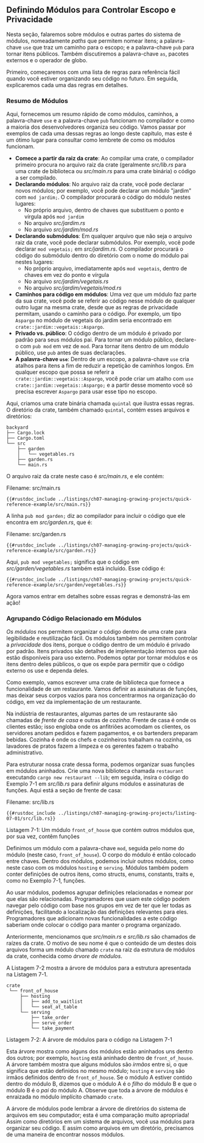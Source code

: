 ## Definindo Módulos para Controlar Escopo e Privacidade

Nesta seção, falaremos sobre módulos e outras partes do sistema de módulos, nomeadamente *paths* que permitem nomear itens; a palavra-chave `use` que traz um caminho para o escopo; e a palavra-chave `pub` para tornar itens públicos. Também discutiremos a palavra-chave `as`, pacotes externos e o operador de globo.

Primeiro, começaremos com uma lista de regras para referência fácil quando você estiver organizando seu código no futuro. Em seguida, explicaremos cada uma das regras em detalhes.

### Resumo de Módulos

Aqui, fornecemos um resumo rápido de como módulos, caminhos, a palavra-chave `use` e a palavra-chave `pub` funcionam no compilador e como a maioria dos desenvolvedores organiza seu código. Vamos passar por exemplos de cada uma dessas regras ao longo deste capítulo, mas este é um ótimo lugar para consultar como lembrete de como os módulos funcionam.

- **Comece a partir da raiz da crate**: Ao compilar uma crate, o compilador primeiro procura no arquivo raiz da crate (geralmente *src/lib.rs* para uma crate de biblioteca ou *src/main.rs* para uma crate binária) o código a ser compilado.
- **Declarando módulos**: No arquivo raiz da crate, você pode declarar novos módulos; por exemplo, você pode declarar um módulo "jardim" com `mod jardim;`. O compilador procurará o código do módulo nestes lugares:
  - No próprio arquivo, dentro de chaves que substituem o ponto e vírgula após `mod jardim`
  - No arquivo *src/jardim.rs*
  - No arquivo *src/jardim/mod.rs*
- **Declarando submódulos**: Em qualquer arquivo que não seja o arquivo raiz da crate, você pode declarar submódulos. Por exemplo, você pode declarar `mod vegetais;` em *src/jardim.rs*. O compilador procurará o código do submódulo dentro do diretório com o nome do módulo pai nestes lugares:
  - No próprio arquivo, imediatamente após `mod vegetais`, dentro de chaves em vez do ponto e vírgula
  - No arquivo *src/jardim/vegetais.rs*
  - No arquivo *src/jardim/vegetais/mod.rs*
- **Caminhos para código em módulos**: Uma vez que um módulo faz parte da sua crate, você pode se referir ao código nesse módulo de qualquer outro lugar na mesma crate, desde que as regras de privacidade permitam, usando o caminho para o código. Por exemplo, um tipo `Aspargo` no módulo de vegetais do jardim seria encontrado em `crate::jardim::vegetais::Aspargo`.
- **Privado vs. público**: O código dentro de um módulo é privado por padrão para seus módulos pai. Para tornar um módulo público, declare-o com `pub mod` em vez de `mod`. Para tornar itens dentro de um módulo público, use `pub` antes de suas declarações.
- **A palavra-chave `use`**: Dentro de um escopo, a palavra-chave `use` cria atalhos para itens a fim de reduzir a repetição de caminhos longos. Em qualquer escopo que possa se referir a `crate::jardim::vegetais::Aspargo`, você pode criar um atalho com `use crate::jardim::vegetais::Aspargo;` e a partir desse momento você só precisa escrever `Aspargo` para usar esse tipo no escopo.

Aqui, criamos uma crate binária chamada `quintal` que ilustra essas regras. O diretório da crate, também chamado `quintal`, contém esses arquivos e diretórios:

```text
backyard
├── Cargo.lock
├── Cargo.toml
└── src
    ├── garden
    │   └── vegetables.rs
    ├── garden.rs
    └── main.rs
```

O arquivo raiz da crate neste caso é *src/main.rs*, e ele contém:

<span class="filename">Filename: src/main.rs</span>

```rust,noplayground,ignore
{{#rustdoc_include ../listings/ch07-managing-growing-projects/quick-reference-example/src/main.rs}}
```

A linha `pub mod garden;` diz ao compilador para incluir o código que ele encontra em *src/garden.rs*, que é:

<span class="filename">Filename: src/garden.rs</span>

```rust,noplayground,ignore
{{#rustdoc_include ../listings/ch07-managing-growing-projects/quick-reference-example/src/garden.rs}}
```

Aqui, `pub mod vegetables;` significa que o código em *src/garden/vegetables.rs* também está incluído. Esse código é:

```rust,noplayground,ignore
{{#rustdoc_include ../listings/ch07-managing-growing-projects/quick-reference-example/src/garden/vegetables.rs}}
```

Agora vamos entrar em detalhes sobre essas regras e demonstrá-las em ação!

### Agrupando Código Relacionado em Módulos

*Os módulos* nos permitem organizar o código dentro de uma crate para legibilidade e reutilização fácil. Os módulos também nos permitem controlar a *privacidade* dos itens, porque o código dentro de um módulo é privado por padrão. Itens privados são detalhes de implementação internos que não estão disponíveis para uso externo. Podemos optar por tornar módulos e os itens dentro deles públicos, o que os expõe para permitir que o código externo os use e dependa deles.

Como exemplo, vamos escrever uma crate de biblioteca que fornece a funcionalidade de um restaurante. Vamos definir as assinaturas de funções, mas deixar seus corpos vazios para nos concentrarmos na organização do código, em vez da implementação de um restaurante.

Na indústria de restaurantes, algumas partes de um restaurante são chamadas de *frente de casa* e outras de *cozinha*. Frente de casa é onde os clientes estão; isso engloba onde os anfitriões acomodam os clientes, os servidores anotam pedidos e fazem pagamentos, e os bartenders preparam bebidas. Cozinha é onde os chefs e cozinheiros trabalham na cozinha, os lavadores de pratos fazem a limpeza e os gerentes fazem o trabalho administrativo.

Para estruturar nossa crate dessa forma, podemos organizar suas funções em módulos aninhados. Crie uma nova biblioteca chamada `restaurant` executando `cargo new restaurant --lib`; em seguida, insira o código do Exemplo 7-1 em *src/lib.rs* para definir alguns módulos e assinaturas de funções. Aqui está a seção de frente de casa:

<span class="filename">Filename: src/lib.rs</span>

```rust,noplayground
{{#rustdoc_include ../listings/ch07-managing-growing-projects/listing-07-01/src/lib.rs}}
```

<span class="caption">Listagem 7-1: Um módulo `front_of_house` que contém outros
módulos que, por sua vez, contêm funções</span>

Definimos um módulo com a palavra-chave `mod`, seguida pelo nome do módulo
(neste caso, `front_of_house`). O corpo do módulo é então colocado entre chaves. Dentro dos módulos, podemos incluir outros módulos, como neste caso com os módulos `hosting` e `serving`. Módulos também podem conter definições de outros itens, como structs, enums, constants, traits e, como no Exemplo 7-1, funções.

Ao usar módulos, podemos agrupar definições relacionadas e nomear por que elas são relacionadas. Programadores que usam este código podem navegar pelo código com base nos grupos em vez de ter que ler todas as definições, facilitando a localização das definições relevantes para eles. Programadores que adicionam novas funcionalidades a este código saberiam onde colocar o código para manter o programa organizado.

Anteriormente, mencionamos que *src/main.rs* e *src/lib.rs* são chamados de raízes da crate. O motivo de seu nome é que o conteúdo de um destes dois arquivos forma um módulo chamado `crate` na raiz da estrutura de módulos da crate, conhecida como *árvore de módulos*.

A Listagem 7-2 mostra a árvore de módulos para a estrutura apresentada na Listagem 7-1.

```text
crate
 └── front_of_house
     ├── hosting
     │   ├── add_to_waitlist
     │   └── seat_at_table
     └── serving
         ├── take_order
         ├── serve_order
         └── take_payment
```

<span class="caption">Listagem 7-2: A árvore de módulos para o código na Listagem 7-1</span>

Esta árvore mostra como alguns dos módulos estão aninhados uns dentro dos outros; por exemplo, `hosting` está aninhado dentro de `front_of_house`. A árvore também mostra que alguns módulos são *irmãos* entre si, o que significa que estão definidos no mesmo módulo; `hosting` e `serving` são irmãos definidos dentro de `front_of_house`. Se o módulo A estiver contido dentro do módulo B, dizemos que o módulo A é o *filho* do módulo B e que o módulo B é o *pai* do módulo A. Observe que toda a árvore de módulos é enraizada no módulo implícito chamado `crate`.

A árvore de módulos pode lembrar a árvore de diretórios do sistema de arquivos em seu computador; esta é uma comparação muito apropriada! Assim como diretórios em um sistema de arquivos, você usa módulos para organizar seu código. E assim como arquivos em um diretório, precisamos de uma maneira de encontrar nossos módulos.
